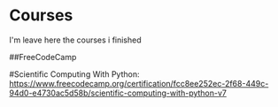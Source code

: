 # Courses
I'm leave here the courses i finished

##FreeCodeCamp

#Scientific Computing With Python:
https://www.freecodecamp.org/certification/fcc8ee252ec-2f68-449c-94d0-e4730ac5d58b/scientific-computing-with-python-v7
